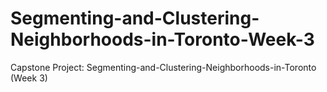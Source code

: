 # Segmenting-and-Clustering-Neighborhoods-in-Toronto-Week-3
Capstone Project: Segmenting-and-Clustering-Neighborhoods-in-Toronto (Week 3)
